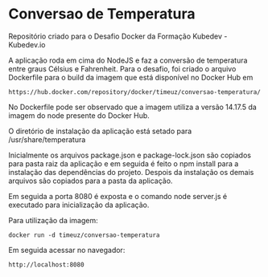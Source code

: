 # Conversao de Temperatura
Repositório criado para o Desafio Docker da Formação Kubedev - Kubedev.io

A aplicação roda em cima do NodeJS e faz a conversão de temperatura entre graus Célsius e Fahrenheit.
Para o desafio, foi criado o arquivo Dockerfile para o build da imagem que está disponível no Docker Hub em

    https://hub.docker.com/repository/docker/timeuz/conversao-temperatura/

No Dockerfile pode ser observado que a imagem utiliza a versão 14.17.5 da imagem do node presente do Docker Hub.

O diretório de instalação da aplicação está setado para /usr/share/temperatura

Inicialmente os arquivos package.json e package-lock.json são copiados para pasta raiz da aplicação e em seguida é feito o npm install para a instalação das dependências do projeto. Despois da instalação os demais arquivos são copiados para a pasta da aplicação.

Em seguida a porta 8080 é exposta e o comando node server.js é executado para inicialização da aplicação.

Para utilização da imagem:

    docker run -d timeuz/conversao-temperatura

Em seguida acessar no navegador:

    http://localhost:8080
    
